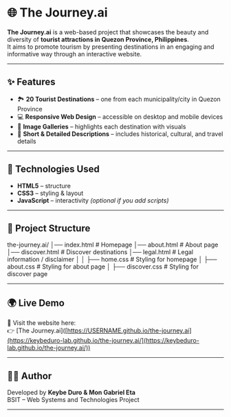 # 🌐 The Journey.ai

**The Journey.ai** is a web-based project that showcases the beauty and diversity of **tourist attractions in Quezon Province, Philippines**.  
It aims to promote tourism by presenting destinations in an engaging and informative way through an interactive website.  

---

## ✨ Features
- 🏞️ **20 Tourist Destinations** – one from each municipality/city in Quezon Province  
- 💻 **Responsive Web Design** – accessible on desktop and mobile devices  
- 📸 **Image Galleries** – highlights each destination with visuals  
- 📍 **Short & Detailed Descriptions** – includes historical, cultural, and travel details  

---

## 🚀 Technologies Used
- **HTML5** – structure  
- **CSS3** – styling & layout  
- **JavaScript** – interactivity *(optional if you add scripts)*  

---

## 📂 Project Structure
the-journey.ai/
│── index.html # Homepage
│── about.html # About page
│── discover.html # Discover destinations
│── legal.html # Legal information / disclaimer
│
│ ├── home.css # Styling for homepage
│ ├── about.css # Styling for about page
│ ├── discover.css # Styling for discover page


---

## 🌍 Live Demo
🔗 Visit the website here:  
👉 [The Journey.ai]([https://USERNAME.github.io/the-journey.ai](https://keybeduro-lab.github.io/the-journey.ai/](https://keybeduro-lab.github.io/the-journey.ai/))

---

## 👨‍💻 Author
Developed by **Keybe Duro & Mon Gabriel Eta**  
BSIT – Web Systems and Technologies Project  

---


